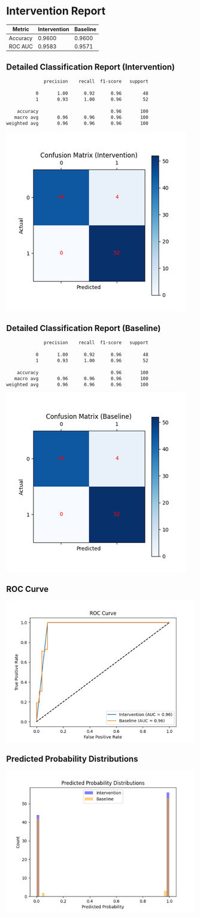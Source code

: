 
# Intervention Report

| Metric           | Intervention | Baseline |
|------------------|--------------|----------|
| Accuracy         | 0.9600     | 0.9600   |
| ROC AUC          | 0.9583     | 0.9571   |

## Detailed Classification Report (Intervention)

```
              precision    recall  f1-score   support

           0       1.00      0.92      0.96        48
           1       0.93      1.00      0.96        52

    accuracy                           0.96       100
   macro avg       0.96      0.96      0.96       100
weighted avg       0.96      0.96      0.96       100

```
![Confusion Matrix (Intervention)](/intervention_reports/f3378_m10.0_a50.0/confusion_matrix_intervention.png)

## Detailed Classification Report (Baseline)

```
              precision    recall  f1-score   support

           0       1.00      0.92      0.96        48
           1       0.93      1.00      0.96        52

    accuracy                           0.96       100
   macro avg       0.96      0.96      0.96       100
weighted avg       0.96      0.96      0.96       100

```
![Confusion Matrix (Baseline)](/intervention_reports/f3378_m10.0_a50.0/confusion_matrix_baseline.png)

## ROC Curve

![ROC Curve](/intervention_reports/f3378_m10.0_a50.0/roc_curve.png)

## Predicted Probability Distributions

![Probability Distributions](/intervention_reports/f3378_m10.0_a50.0/probability_distributions.png)
